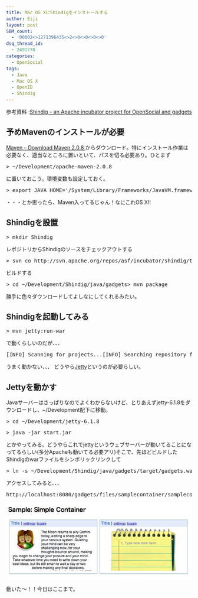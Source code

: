 ```yaml
---
title: Mac OS XにShindigをインストールする
author: Eiji
layout: post
SBM_count:
  - '00002<>1271396435<>2<>0<>0<>0<>0'
dsq_thread_id:
  - 2491778
categories:
  - OpenSocial
tags:
  - Java
  - Mac OS X
  - OpenID
  - Shindig
---
```

<p>参考資料 :<a href="http://incubator.apache.org/shindig/" target="_blank" title="Shindig - an Apache incubator project for OpenSocial and gadgets">Shindig &#8211; an Apache incubator project for OpenSocial and gadgets</a></p>
<h2>予めMavenのインストールが必要</h2>
<p><a href="http://maven.apache.org/download.html">Maven &#8211; Download Maven 2.0.8 </a>からダウンロード。特にインストール作業は必要なく、適当なところに置いといて、パスを切る必要あり。ひとまず</p>
<pre>&gt; ~/Development/apache-maven-2.0.8</pre>
<p>に置いておこう。環境変数も設定しておく。</p>
<pre>&gt; export JAVA_HOME='/System/Library/Frameworks/JavaVM.framework/Versions/A'&gt; export PATH=$PATH:/Users/ekita/Development/apache-maven-2.0.8/bin</pre>
<p>・・・とか思ったら、Maven入ってるじゃん！なにこれOS X!!</p>
<h2>Shindigを設置</h2>
<pre>&gt; mkdir Shindig</pre>
<p>レポジトリからShindigのソースをチェックアウトする</p>
<pre>&gt; svn co http://svn.apache.org/repos/asf/incubator/shindig/trunk .</pre>
<p>ビルドする</p>
<pre>&gt; cd ~/Development/Shindig/java/gadgets&gt; mvn package</pre>
<p>勝手に色々ダウンロードしてよしなにしてくれるみたい。</p>
<h2>Shindigを起動してみる</h2>
<pre>&gt; mvn jetty:run-war</pre>
<p>で動くらしいのだが、、、</p>
<pre>[INFO] Scanning for projects...[INFO] Searching repository for plugin with prefix: 'jetty'.[INFO] org.apache.maven.plugins: checking for updates from central[INFO] org.codehaus.mojo: checking for updates from central[INFO] artifact org.apache.maven.plugins:maven-jetty-plugin: checking for updates from central[INFO] ------------------------------------------------------------------------[ERROR] BUILD ERROR[INFO] ------------------------------------------------------------------------[INFO] The plugin 'org.apache.maven.plugins:maven-jetty-plugin' does not exist or no valid version could be found[INFO] ------------------------------------------------------------------------[INFO] For more information, run Maven with the -e switch[INFO] ------------------------------------------------------------------------[INFO] Total time: 2 seconds[INFO] Finished at: Wed Mar 12 16:18:09 JST 2008[INFO] Final Memory: 1M/2M[INFO] ------------------------------------------------------------------------</pre>
<p>うまく動かない、、、 どうやら<a href="http://jetty.mortbay.org/maven-plugin/index.html">Jetty</a>というのが必要らしい。</p>
<h2>Jettyを動かす</h2>
<p>Javaサーバーはさっぱりなのでよくわからないけど、とりあえずjetty-6.1.8をダウンロードし、~/Development配下に移動。</p>
<pre>&gt; cd ~/Development/jetty-6.1.8</pre>
<pre>&gt; java -jar start.jar</pre>
<p>とかやってみる。どうやらこれでjettyというウェブサーバーが動いてることになってるらしい(多分Apacheも動いてる必要アリ)そこで、先ほどビルドしたShindigのwarファイルをシンボリックリンクして</p>
<pre>&gt; ln -s ~/Development/Shindig/java/gadgets/target/gadgets.war ~/Development/jetty-6.1.8/webapps/gadgets.war</pre>
<p>アクセスしてみると、、、</p>
<pre>http://localhost:8080/gadgets/files/samplecontainer/samplecontainer.html</pre>
<p><a href="/images/2008/03/shindig.jpg" title="Shindig"><img src="/images/2008/03/shindig.jpg" alt="Shindig" /></a></p>
<p>動いた〜！！今日はここまで。</p>
